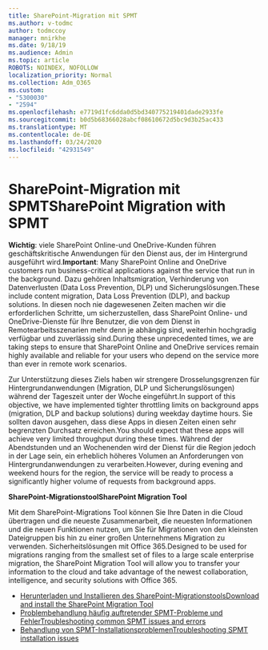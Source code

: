 ```yaml
---
title: SharePoint-Migration mit SPMT
ms.author: v-todmc
author: todmccoy
manager: mnirkhe
ms.date: 9/18/19
ms.audience: Admin
ms.topic: article
ROBOTS: NOINDEX, NOFOLLOW
localization_priority: Normal
ms.collection: Adm_O365
ms.custom:
- "5300030"
- "2594"
ms.openlocfilehash: e7719d1fc6dda0d5bd340775219401dade2933fe
ms.sourcegitcommit: b0d5b68366028abcf08610672d5bc9d3b25ac433
ms.translationtype: MT
ms.contentlocale: de-DE
ms.lasthandoff: 03/24/2020
ms.locfileid: "42931549"
---
```

# <a name="sharepoint-migration-with-spmt"></a><span data-ttu-id="6270c-102">SharePoint-Migration mit SPMT</span><span class="sxs-lookup"><span data-stu-id="6270c-102">SharePoint Migration with SPMT</span></span>

<span data-ttu-id="6270c-103">**Wichtig**: viele SharePoint Online-und OneDrive-Kunden führen geschäftskritische Anwendungen für den Dienst aus, der im Hintergrund ausgeführt wird.</span><span class="sxs-lookup"><span data-stu-id="6270c-103">**Important**: Many SharePoint Online and OneDrive customers run business-critical applications against the service that run in the background.</span></span> <span data-ttu-id="6270c-104">Dazu gehören Inhaltsmigration, Verhinderung von Datenverlusten (Data Loss Prevention, DLP) und Sicherungslösungen.</span><span class="sxs-lookup"><span data-stu-id="6270c-104">These include content migration, Data Loss Prevention (DLP), and backup solutions.</span></span> <span data-ttu-id="6270c-105">In diesen noch nie dagewesenen Zeiten machen wir die erforderlichen Schritte, um sicherzustellen, dass SharePoint Online- und OneDrive-Dienste für Ihre Benutzer, die von dem Dienst in Remotearbeitsszenarien mehr denn je abhängig sind, weiterhin hochgradig verfügbar und zuverlässig sind.</span><span class="sxs-lookup"><span data-stu-id="6270c-105">During these unprecedented times, we are taking steps to ensure that SharePoint Online and OneDrive services remain highly available and reliable for your users who depend on the service more than ever in remote work scenarios.</span></span>

<span data-ttu-id="6270c-106">Zur Unterstützung dieses Ziels haben wir strengere Drosselungsgrenzen für Hintergrundanwendungen (Migration, DLP und Sicherungslösungen) während der Tageszeit unter der Woche eingeführt.</span><span class="sxs-lookup"><span data-stu-id="6270c-106">In support of this objective, we have implemented tighter throttling limits on background apps (migration, DLP and backup solutions) during weekday daytime hours.</span></span> <span data-ttu-id="6270c-107">Sie sollten davon ausgehen, dass diese Apps in diesen Zeiten einen sehr begrenzten Durchsatz erreichen.</span><span class="sxs-lookup"><span data-stu-id="6270c-107">You should expect that these apps will achieve very limited throughput during these times.</span></span> <span data-ttu-id="6270c-108">Während der Abendstunden und an Wochenenden wird der Dienst für die Region jedoch in der Lage sein, ein erheblich höheres Volumen an Anforderungen von Hintergrundanwendungen zu verarbeiten.</span><span class="sxs-lookup"><span data-stu-id="6270c-108">However, during evening and weekend hours for the region, the service will be ready to process a significantly higher volume of requests from background apps.</span></span>

<span data-ttu-id="6270c-109">**SharePoint-Migrationstool**</span><span class="sxs-lookup"><span data-stu-id="6270c-109">**SharePoint Migration Tool**</span></span>

<span data-ttu-id="6270c-110">Mit dem SharePoint-Migrations Tool können Sie Ihre Daten in die Cloud übertragen und die neueste Zusammenarbeit, die neuesten Informationen und die neuen Funktionen nutzen, um Sie für Migrationen von den kleinsten Dateigruppen bis hin zu einer großen Unternehmens Migration zu verwenden. Sicherheitslösungen mit Office 365.</span><span class="sxs-lookup"><span data-stu-id="6270c-110">Designed to be used for migrations ranging from the smallest set of files to a large scale enterprise migration, the SharePoint Migration Tool will allow you to transfer your information to the cloud and take advantage of the newest collaboration, intelligence, and security solutions with Office 365.</span></span>

- [<span data-ttu-id="6270c-111">Herunterladen und Installieren des SharePoint-Migrationstools</span><span class="sxs-lookup"><span data-stu-id="6270c-111">Download and install the SharePoint Migration Tool</span></span>](https://docs.microsoft.com/sharepointmigration/introducing-the-sharepoint-migration-tool)
- [<span data-ttu-id="6270c-112">Problembehandlung häufig auftretender SPMT-Probleme und Fehler</span><span class="sxs-lookup"><span data-stu-id="6270c-112">Troubleshooting common SPMT issues and errors</span></span>](https://docs.microsoft.com/sharepointmigration/troubleshooting-common-spmt-issues)
- [<span data-ttu-id="6270c-113">Behandlung von SPMT-Installationsproblemen</span><span class="sxs-lookup"><span data-stu-id="6270c-113">Troubleshooting SPMT installation issues</span></span>](https://docs.microsoft.com/sharepointmigration/spmt-install-issues#troubleshooting-spmt-installation-issues)
